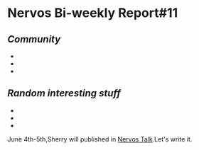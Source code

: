 # Nervos Bi-weekly Report#11


## ***Community***

-

-

-

## ***Random interesting stuff***

-

-

-


June 4th-5th,Sherry will published in [Nervos Talk](https://talk.nervos.org/).Let's write it.
